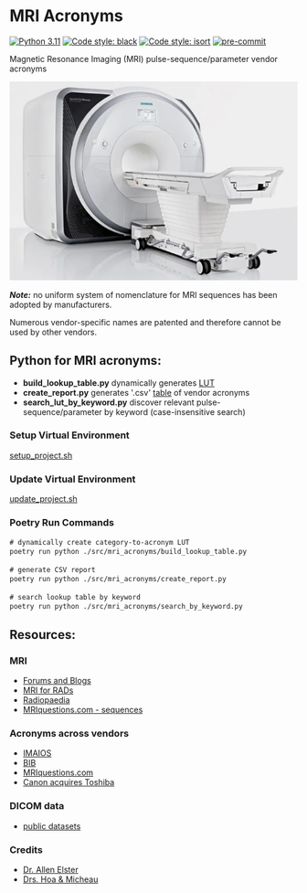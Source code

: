 # MRI Acronyms

[![Python 3.11](https://img.shields.io/badge/python-3.11-blue.svg)](https://www.python.org/downloads/release/python-311/)
[![Code style: black](https://img.shields.io/badge/code%20style-black-000000.svg)](https://github.com/psf/black)
[![Code style: isort](https://img.shields.io/badge/%20imports-isort-%231674b1)](https://pycqa.github.io/isort/)
[![pre-commit](https://img.shields.io/badge/pre--commit-enabled-blue?logo=pre-commit&logoColor=white)](https://github.com/pre-commit/pre-commit)

Magnetic Resonance Imaging (MRI) pulse-sequence/parameter vendor acronyms

![image](./img/mri_scanner.png)

***Note:*** no uniform system of nomenclature for MRI sequences has been adopted by manufacturers.

Numerous vendor-specific names are patented and therefore cannot be used by other vendors.

## Python for MRI acronyms:
* __build_lookup_table.py__ dynamically generates [LUT](./src/mri_acronyms/lut/category_to_acronym_lut.py)
* __create_report.py__ generates '.csv' [table](./data/mri_vendor_acronyms.csv) of vendor acronyms
* __search_lut_by_keyword.py__ discover relevant pulse-sequence/parameter by keyword (case-insensitive search)

### Setup Virtual Environment
[setup_project.sh](./scripts/setup_project.sh)

### Update Virtual Environment
[update_project.sh](./scripts/update_project.sh)


### Poetry Run Commands
```
# dynamically create category-to-acronym LUT
poetry run python ./src/mri_acronyms/build_lookup_table.py

# generate CSV report
poetry run python ./src/mri_acronyms/create_report.py

# search lookup table by keyword
poetry run python ./src/mri_acronyms/search_by_keyword.py
```

## Resources:

### MRI
* [Forums and Blogs](https://mriquestions.com/forumsblogslinks.html)
* [MRI for RADs](https://pubs.rsna.org/doi/epdf/10.1148/rg.262055063)
* [Radiopaedia](https://radiopaedia.org/articles/mri-pulse-sequences-1)
* [MRIquestions.com - sequences](https://mriquestions.com/hellippulse-sequences.html)

### Acronyms across vendors
* [IMAIOS](https://www.imaios.com/en/e-Courses/e-MRI/MRI-Sequences/Sequences-acronyms)
* [BIB](https://sandrofenelon.com.br/mri-acronyms-ge-siemens-philips-toshiba-canon-hitachi/)
* [MRIquestions.com](https://mriquestions.com/commercial-acronyms.html)
* [Canon acquires Toshiba](https://global.canon/en/news/2016/20161219.html)

### DICOM data
* [public datasets](https://github.com/beamandrew/medical-data)

### Credits
* [Dr. Allen Elster](https://mriquestions.com/index.html)
* [Drs. Hoa & Micheau](https://www.imaios.com/en/company/about-us)
